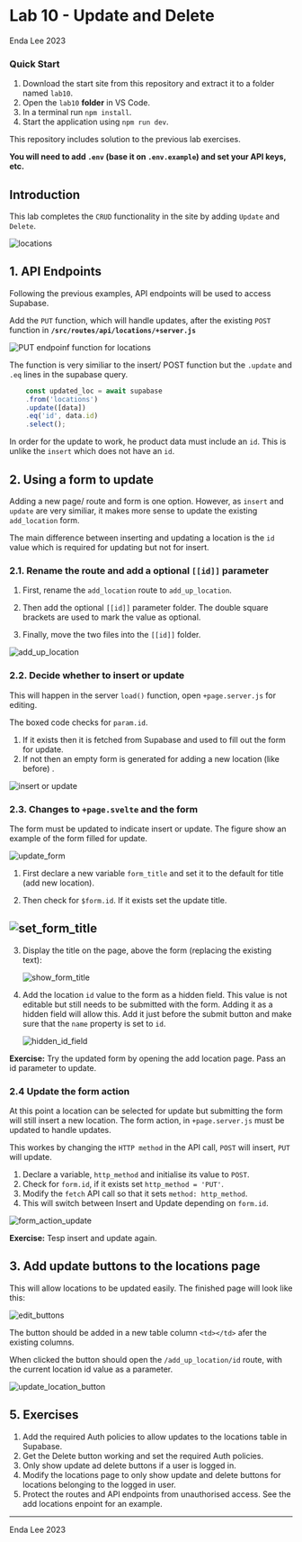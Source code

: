 # Lab 10 - Update and Delete

Enda Lee 2023

### Quick Start

1. Download the start site from this repository and extract it to a folder named `lab10`.
2. Open the `lab10` **folder** in VS Code.
3. In a terminal run `npm install`.
4. Start the application using `npm run dev`.

This repository includes solution to the previous lab exercises. 

**You will need to add `.env` (base it on `.env.example`) and set your API keys, etc.**



## Introduction

This lab completes the `CRUD` functionality in the site by adding `Update` and `Delete`. 

![locations](./media/locations.png)



## 1. API Endpoints

Following the previous examples, API endpoints will be used to access Supabase.



Add the `PUT` function, which will handle updates, after the existing `POST` function in **`/src/routes/api/locations/+server.js`**

![PUT endpoinf function for locations](./media/put_endpoint.png)

The function is very similiar to the insert/ POST function but the  `.update` and `.eq` lines in the supabase query.

```javascript
    const updated_loc = await supabase
    .from('locations')
    .update([data])
    .eq('id', data.id)
    .select();
```

In order for the update to work, he product data must include an `id`. This is unlike the `insert` which does not have an `id`.



## 2. Using a form to update

Adding a new page/ route and form is one option. However, as `insert` and `update` are very similiar, it makes more sense to update the existing `add_location` form.

The main difference between inserting and updating a location is the `id` value which is required for updating but not for insert.

### 2.1. Rename the route and add a optional `[[id]]` parameter

1. First, rename the `add_location` route to `add_up_location`. 

2. Then add the optional  `[[id]]` parameter folder. The double square brackets are used to mark the value as optional.
3. Finally, move the two files into the `[[id]]` folder.

![add_up_location](./media/add_update_route.png)

 

### 2.2. Decide whether to insert or update

This will happen in the server `load()` function, open `+page.server.js` for editing.

The boxed code checks for `param.id`.

1. If it exists then it is fetched from Supabase and used to fill out the form for update.
2. If not then an empty form is generated for adding a new location (like before) .

![insert or update](./media/insert_or_update.png)



### 2.3. Changes to `+page.svelte` and the form

The form must be updated to indicate insert or update. The figure show an example of the form filled for update.

![update_form](./media/update_form.png)



1. First declare a new variable `form_title` and set it to the default for title (add new location).

2. Then check for `$form.id`. If it exists set the update title.

## ![set_form_title](./media/set_form_title.png)



3. Display the title on the page, above the form (replacing the existing text):

   ![show_form_title](./media/show_form_title.png)



4. Add the location `id` value to the form as a hidden field. This value is not editable but still needs to be submitted with the form. Adding it as a hidden field will allow this. Add it just before the submit button and make sure that the `name` property is set to `id`.

   ![hidden_id_field](./media/hidden_id_field.png)



**Exercise:** Try the updated form by opening the add location page. Pass an id parameter to update.



### 2.4 Update the form action

At this point a location can be selected for update but submitting the form will still insert a new location. The form action, in `+page.server.js` must be updated to handle updates. 

This workes by changing the `HTTP method` in the API call, `POST` will insert, `PUT` will update.

1. Declare a variable, `http_method` and initialise its value to `POST`. 
2. Check for `form.id`, if it exists set `http_method = 'PUT'`.
3. Modify the `fetch` API call so that it sets `method: http_method`.
4. This will switch between Insert and Update depending on `form.id`. 

![form_action_update](./media/form_action_update.png)



**Exercise:** Tesp insert and update again.



## 3. Add update buttons to the locations page

This will allow locations to be updated easily. The finished page will look like this:

 ![edit_buttons](./media/edit_buttons.png)



The button should be added in a new table column `<td></td>` afer the existing columns. 

When clicked the button should open the `/add_up_location/id` route, with the current location id value as a parameter.

![update_location_button](./media/update_location_button.png)



## 5. Exercises

1. Add the required Auth policies to allow updates to the locations table in Supabase.
2. Get the Delete button working and set the required Auth policies.
3. Only show update ad delete buttons if a user is logged in.
4. Modify the locations page to only show update and delete buttons for locations belonging to the logged in user. 
5. Protect the routes and API endpoints from unauthorised access. See the add locations enpoint for an example.



------

Enda Lee 2023
